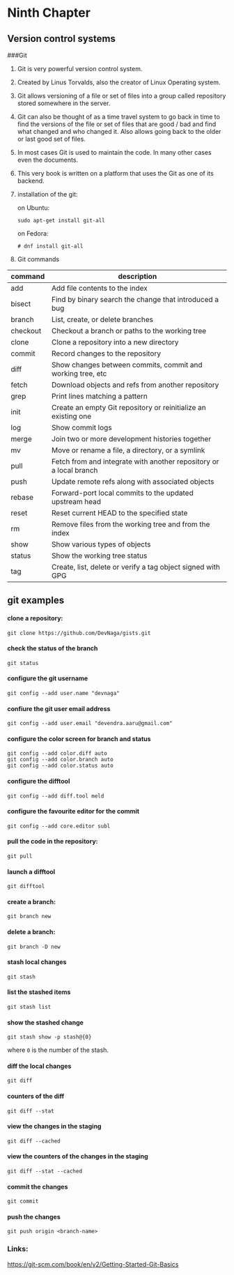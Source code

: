# Ninth Chapter

## Version control systems
###Git

1.  Git is very powerful version control system.
2.  Created by Linus Torvalds, also the creator of Linux Operating system.
3.  Git allows versioning of a file or set of files into a group called repository stored somewhere in the server.
4.  Git can also be thought of as a time travel system to go back in time to find the versions of the file or set of files that are good / bad and find what changed and who changed it. Also allows going back to the older or last good set of files.
5.  In most cases Git is used to maintain the code. In many other cases even the documents.
6.  This very book is written on a platform that uses the Git as one of its backend.
7.  installation of the git:

    on Ubuntu:
    
        sudo apt-get install git-all
        
    on Fedora:
    
        # dnf install git-all
   

7.  Git commands


| command | description |
| -- | -- |
|add  |      Add file contents to the index|
|bisect |    Find by binary search the change that introduced a bug |
|branch  |    List, create, or delete branches |
|checkout |   Checkout a branch or paths to the working tree |
| clone  |     Clone a repository into a new directory |
| commit  |    Record changes to the repository |
| diff  |      Show changes between commits, commit and working tree, etc |
| fetch  |    Download objects and refs from another repository |
| grep   |     Print lines matching a pattern |
| init   |     Create an empty Git repository or reinitialize an existing one |
|log    |     Show commit logs |
|merge  |     Join two or more development histories together |
| mv    |       Move or rename a file, a directory, or a symlink |
| pull      |   Fetch from and integrate with another repository or a local branch |
| push     |    Update remote refs along with associated objects |
|rebase  |    Forward-port local commits to the updated upstream head |
| reset   |    Reset current HEAD to the specified state |
| rm     |     Remove files from the working tree and from the index |
|show  |      Show various types of objects |
| status  |    Show the working tree status |
|tag   |      Create, list, delete or verify a tag object signed with GPG |


## git examples

#### clone a repository:

```
git clone https://github.com/DevNaga/gists.git
```

#### check the status of the branch

```
git status
```

#### configure the git username

```
git config --add user.name "devnaga"
```

#### confiure the git user email address

```
git config --add user.email "devendra.aaru@gmail.com"
```

#### configure the color screen for branch and status

```
git config --add color.diff auto
git config --add color.branch auto
git config --add color.status auto
```

#### configure the difftool

```
git config --add diff.tool meld
```

#### configure the favourite editor for the commit

```
git config --add core.editor subl
```

#### pull the code in the repository:

```
git pull
```

#### launch a difftool

```
git difftool
```

#### create a branch:

```
git branch new
```

#### delete a branch:

```
git branch -D new
```

#### stash local changes

```
git stash
```

#### list the stashed items

```
git stash list
```

#### show the stashed change

```
git stash show -p stash@{0}
```

where `0` is the number of the stash.

#### diff the local changes

```
git diff
```

#### counters of the diff

```
git diff --stat
```

#### view the changes in the staging

```
git diff --cached
```

#### view the counters of the changes in the staging

```
git diff --stat --cached
```

#### commit the changes

```
git commit
```

#### push the changes

```
git push origin <branch-name>
```


### Links:

https://git-scm.com/book/en/v2/Getting-Started-Git-Basics

